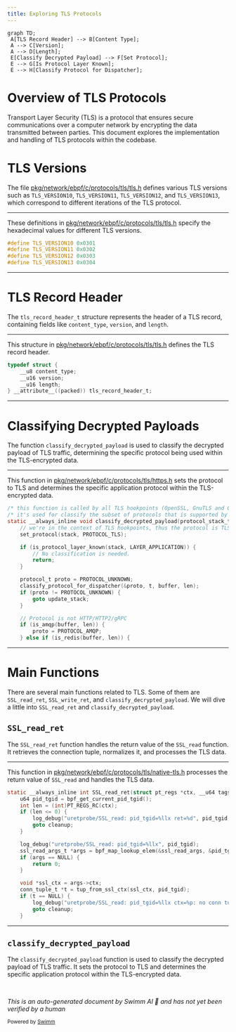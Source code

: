 ```yaml
---
title: Exploring TLS Protocols
---
```

```mermaid
graph TD;
 A[TLS Record Header] --> B[Content Type];
 A --> C[Version];
 A --> D[Length];
 E[Classify Decrypted Payload] --> F[Set Protocol];
 E --> G[Is Protocol Layer Known];
 E --> H[Classify Protocol for Dispatcher];
```

# Overview of TLS Protocols

Transport Layer Security (TLS) is a protocol that ensures secure communications over a computer network by encrypting the data transmitted between parties. This document explores the implementation and handling of TLS protocols within the codebase.

# TLS Versions

The file <SwmPath>[pkg/network/ebpf/c/protocols/tls/tls.h](pkg/network/ebpf/c/protocols/tls/tls.h)</SwmPath> defines various TLS versions such as <SwmToken path="pkg/network/ebpf/c/protocols/tls/tls.h" pos="9:3:3" line-data="#define TLS_VERSION10 0x0301">`TLS_VERSION10`</SwmToken>, <SwmToken path="pkg/network/ebpf/c/protocols/tls/tls.h" pos="10:3:3" line-data="#define TLS_VERSION11 0x0302">`TLS_VERSION11`</SwmToken>, <SwmToken path="pkg/network/ebpf/c/protocols/tls/tls.h" pos="11:3:3" line-data="#define TLS_VERSION12 0x0303">`TLS_VERSION12`</SwmToken>, and <SwmToken path="pkg/network/ebpf/c/protocols/tls/tls.h" pos="12:3:3" line-data="#define TLS_VERSION13 0x0304">`TLS_VERSION13`</SwmToken>, which correspond to different iterations of the TLS protocol.

<SwmSnippet path="/pkg/network/ebpf/c/protocols/tls/tls.h" line="9">

---

These definitions in <SwmPath>[pkg/network/ebpf/c/protocols/tls/tls.h](pkg/network/ebpf/c/protocols/tls/tls.h)</SwmPath> specify the hexadecimal values for different TLS versions.

```c
#define TLS_VERSION10 0x0301
#define TLS_VERSION11 0x0302
#define TLS_VERSION12 0x0303
#define TLS_VERSION13 0x0304
```

---

</SwmSnippet>

# TLS Record Header

The <SwmToken path="pkg/network/ebpf/c/protocols/tls/tls.h" pos="26:9:9" line-data="} __attribute__((packed)) tls_record_header_t;">`tls_record_header_t`</SwmToken> structure represents the header of a TLS record, containing fields like <SwmToken path="pkg/network/ebpf/c/protocols/tls/tls.h" pos="23:3:3" line-data="    __u8 content_type;">`content_type`</SwmToken>, <SwmToken path="pkg/network/ebpf/c/protocols/tls/tls.h" pos="24:3:3" line-data="    __u16 version;">`version`</SwmToken>, and <SwmToken path="pkg/network/ebpf/c/protocols/tls/tls.h" pos="25:3:3" line-data="    __u16 length;">`length`</SwmToken>.

<SwmSnippet path="/pkg/network/ebpf/c/protocols/tls/tls.h" line="22">

---

This structure in <SwmPath>[pkg/network/ebpf/c/protocols/tls/tls.h](pkg/network/ebpf/c/protocols/tls/tls.h)</SwmPath> defines the TLS record header.

```c
typedef struct {
    __u8 content_type;
    __u16 version;
    __u16 length;
} __attribute__((packed)) tls_record_header_t;
```

---

</SwmSnippet>

# Classifying Decrypted Payloads

The function <SwmToken path="pkg/network/ebpf/c/protocols/tls/https.h" pos="40:6:6" line-data="static __always_inline void classify_decrypted_payload(protocol_stack_t *stack, conn_tuple_t *t, void *buffer, size_t len) {">`classify_decrypted_payload`</SwmToken> is used to classify the decrypted payload of TLS traffic, determining the specific protocol being used within the TLS-encrypted data.

<SwmSnippet path="/pkg/network/ebpf/c/protocols/tls/https.h" line="38">

---

This function in <SwmPath>[pkg/network/ebpf/c/protocols/tls/https.h](pkg/network/ebpf/c/protocols/tls/https.h)</SwmPath> sets the protocol to TLS and determines the specific application protocol within the TLS-encrypted data.

```c
/* this function is called by all TLS hookpoints (OpenSSL, GnuTLS and GoTLS, JavaTLS) and */
/* it's used for classify the subset of protocols that is supported by `classify_protocol_for_dispatcher` */
static __always_inline void classify_decrypted_payload(protocol_stack_t *stack, conn_tuple_t *t, void *buffer, size_t len) {
    // we're in the context of TLS hookpoints, thus the protocol is TLS.
    set_protocol(stack, PROTOCOL_TLS);

    if (is_protocol_layer_known(stack, LAYER_APPLICATION)) {
        // No classification is needed.
        return;
    }

    protocol_t proto = PROTOCOL_UNKNOWN;
    classify_protocol_for_dispatcher(&proto, t, buffer, len);
    if (proto != PROTOCOL_UNKNOWN) {
        goto update_stack;
    }

    // Protocol is not HTTP/HTTP2/gRPC
    if (is_amqp(buffer, len)) {
        proto = PROTOCOL_AMQP;
    } else if (is_redis(buffer, len)) {
```

---

</SwmSnippet>

# Main Functions

There are several main functions related to TLS. Some of them are <SwmToken path="pkg/network/ebpf/c/protocols/tls/native-tls.h" pos="103:6:6" line-data="static __always_inline int SSL_read_ret(struct pt_regs *ctx, __u64 tags) {">`SSL_read_ret`</SwmToken>, <SwmToken path="pkg/network/ebpf/c/protocols/tls/native-tls.h" pos="166:6:6" line-data="static __always_inline int SSL_write_ret(struct pt_regs* ctx, __u64 flags) {">`SSL_write_ret`</SwmToken>, and <SwmToken path="pkg/network/ebpf/c/protocols/tls/https.h" pos="40:6:6" line-data="static __always_inline void classify_decrypted_payload(protocol_stack_t *stack, conn_tuple_t *t, void *buffer, size_t len) {">`classify_decrypted_payload`</SwmToken>. We will dive a little into <SwmToken path="pkg/network/ebpf/c/protocols/tls/native-tls.h" pos="103:6:6" line-data="static __always_inline int SSL_read_ret(struct pt_regs *ctx, __u64 tags) {">`SSL_read_ret`</SwmToken> and <SwmToken path="pkg/network/ebpf/c/protocols/tls/https.h" pos="40:6:6" line-data="static __always_inline void classify_decrypted_payload(protocol_stack_t *stack, conn_tuple_t *t, void *buffer, size_t len) {">`classify_decrypted_payload`</SwmToken>.

## <SwmToken path="pkg/network/ebpf/c/protocols/tls/native-tls.h" pos="103:6:6" line-data="static __always_inline int SSL_read_ret(struct pt_regs *ctx, __u64 tags) {">`SSL_read_ret`</SwmToken>

The <SwmToken path="pkg/network/ebpf/c/protocols/tls/native-tls.h" pos="103:6:6" line-data="static __always_inline int SSL_read_ret(struct pt_regs *ctx, __u64 tags) {">`SSL_read_ret`</SwmToken> function handles the return value of the <SwmToken path="pkg/network/ebpf/c/protocols/tls/native-tls.h" pos="107:6:6" line-data="        log_debug(&quot;uretprobe/SSL_read: pid_tgid=%llx ret=%d&quot;, pid_tgid, len);">`SSL_read`</SwmToken> function. It retrieves the connection tuple, normalizes it, and processes the TLS data.

<SwmSnippet path="/pkg/network/ebpf/c/protocols/tls/native-tls.h" line="103">

---

This function in <SwmPath>[pkg/network/ebpf/c/protocols/tls/native-tls.h](pkg/network/ebpf/c/protocols/tls/native-tls.h)</SwmPath> processes the return value of <SwmToken path="pkg/network/ebpf/c/protocols/tls/native-tls.h" pos="107:6:6" line-data="        log_debug(&quot;uretprobe/SSL_read: pid_tgid=%llx ret=%d&quot;, pid_tgid, len);">`SSL_read`</SwmToken> and handles the TLS data.

```c
static __always_inline int SSL_read_ret(struct pt_regs *ctx, __u64 tags) {
    u64 pid_tgid = bpf_get_current_pid_tgid();
    int len = (int)PT_REGS_RC(ctx);
    if (len <= 0) {
        log_debug("uretprobe/SSL_read: pid_tgid=%llx ret=%d", pid_tgid, len);
        goto cleanup;
    }

    log_debug("uretprobe/SSL_read: pid_tgid=%llx", pid_tgid);
    ssl_read_args_t *args = bpf_map_lookup_elem(&ssl_read_args, &pid_tgid);
    if (args == NULL) {
        return 0;
    }

    void *ssl_ctx = args->ctx;
    conn_tuple_t *t = tup_from_ssl_ctx(ssl_ctx, pid_tgid);
    if (t == NULL) {
        log_debug("uretprobe/SSL_read: pid_tgid=%llx ctx=%p: no conn tuple", pid_tgid, ssl_ctx);
        goto cleanup;
    }
```

---

</SwmSnippet>

## <SwmToken path="pkg/network/ebpf/c/protocols/tls/https.h" pos="40:6:6" line-data="static __always_inline void classify_decrypted_payload(protocol_stack_t *stack, conn_tuple_t *t, void *buffer, size_t len) {">`classify_decrypted_payload`</SwmToken>

The <SwmToken path="pkg/network/ebpf/c/protocols/tls/https.h" pos="40:6:6" line-data="static __always_inline void classify_decrypted_payload(protocol_stack_t *stack, conn_tuple_t *t, void *buffer, size_t len) {">`classify_decrypted_payload`</SwmToken> function is used to classify the decrypted payload of TLS traffic. It sets the protocol to TLS and determines the specific application protocol within the TLS-encrypted data.

&nbsp;

*This is an auto-generated document by Swimm AI 🌊 and has not yet been verified by a human*

<SwmMeta version="3.0.0" repo-id="Z2l0aHViJTNBJTNBZGF0YWRvZy1hZ2VudCUzQSUzQVN3aW1tLURlbW8=" repo-name="datadog-agent"><sup>Powered by [Swimm](/)</sup></SwmMeta>
